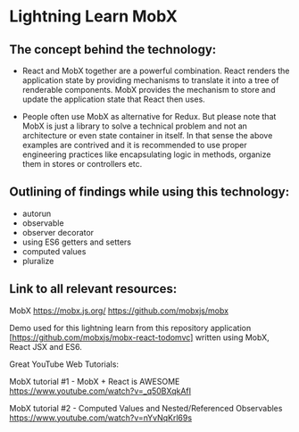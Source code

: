 # Lightning Learn MobX

## The concept behind the technology:

- React and MobX together are a powerful combination. React renders the application state by providing mechanisms to translate it into a tree of renderable components. MobX provides the mechanism to store and update the application state that React then uses. 

- People often use MobX as alternative for Redux. But please note that MobX is just a library to solve a technical problem and not an architecture or even state container in itself. In that sense the above examples are contrived and it is recommended to use proper engineering practices like encapsulating logic in methods, organize them in stores or controllers etc. 

## Outlining of findings while using this technology:

- autorun
- observable
- observer decorator
- using ES6 getters and setters
- computed values
- pluralize

## Link to all relevant resources:

MobX
https://mobx.js.org/
https://github.com/mobxjs/mobx

Demo used for this lightning learn from this repository application [https://github.com/mobxjs/mobx-react-todomvc] written using MobX, React JSX and ES6.

Great YouTube Web Tutorials:

MobX tutorial #1 - MobX + React is AWESOME
https://www.youtube.com/watch?v=_q50BXqkAfI

MobX tutorial #2 - Computed Values and Nested/Referenced Observables
https://www.youtube.com/watch?v=nYvNqKrl69s
